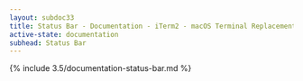 ```yaml
---
layout: subdoc33
title: Status Bar - Documentation - iTerm2 - macOS Terminal Replacement
active-state: documentation
subhead: Status Bar
---
```

{% include 3.5/documentation-status-bar.md %}

